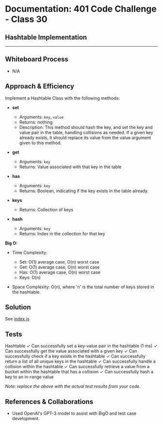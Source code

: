 # Documentation: 401 Code Challenge - Class 30

## Hashtable Implementation

***

## Whiteboard Process

- N/A

## Approach & Efficiency

Implement a Hashtable Class with the following methods:

- **set**
  - Arguments: `key`, `value`
  - Returns: nothing
  - Description: This method should hash the key, and set the key and value pair in the table, handling collisions as needed. If a given key already exists, it should replace its value from the value argument given to this method.

- **get**
  - Arguments: `key`
  - Returns: Value associated with that key in the table

- **has**
  - Arguments: `key`
  - Returns: Boolean, indicating if the key exists in the table already.

- **keys**
  - Returns: Collection of keys

- **hash**
  - Arguments: `key`
  - Returns: Index in the collection for that key


**Big O:**

- Time Complexity:
  - Set: O(1) average case, O(n) worst case
  - Get: O(1) average case, O(n) worst case
  - Has: O(1) average case, O(n) worst case
  - Keys: O(n)

- Space Complexity: O(n), where 'n' is the total number of keys stored in the hashtable.

## Solution

See [index.js](401-challenges/class-30/index.js)

## Tests

  Hashtable
    ✓ Can successfully set a key-value pair in the hashtable (1 ms)
    ✓ Can successfully get the value associated with a given key
    ✓ Can successfully check if a key exists in the hashtable
    ✓ Can successfully return a list of all unique keys in the hashtable
    ✓ Can successfully handle a collision within the hashtable
    ✓ Can successfully retrieve a value from a bucket within the hashtable that has a collision
    ✓ Can successfully hash a key to an in-range value

*Note: replace the above with the actual test results from your code.*

## References & Collaborations

- Used OpenAI's GPT-3 model to assist with BigO and test case development.
